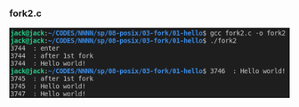 ### fork2.c

![picture](https://github.com/WWW-Jack/sp109b/blob/main/final/picture/fork2.png)

```

```